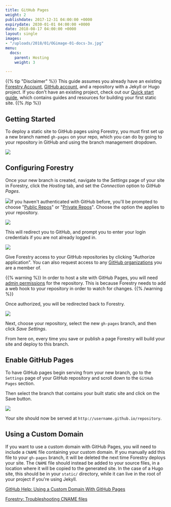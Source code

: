 ```yaml
---
title: GitHub Pages
weight: 2
publishdate: 2017-12-31 04:00:00 +0000
expirydate: 2030-01-01 04:00:00 +0000
date: 2018-08-17 04:00:00 +0000
layout: single
images:
- "/uploads/2018/01/OGimage-01-docs-3x.jpg"
menu:
  docs:
    parent: Hosting
    weight: 3

---
```

{{% tip "Disclaimer" %}}
This guide assumes you already have an existing [Forestry Account](https://app.forestry.io/signup), [GitHub account](https://github.com/signup), and a repository with a Jekyll or Hugo project. If you don't have an existing project, check out our [Quick start guide](/docs/quickstart/), which contains guides and resources for building your first static site.
{{% /tip %}}

## Getting Started

To deploy a static site to GitHub pages using Forestry, you must first set up a new branch named `gh-pages` on your repo, which you can do by going to your repository in GitHub and using the branch management dropdown.

![](/uploads/2018/01/github-gh-pages-settings.png)

## Configuring Forestry

Once your new branch is created, navigate to the _Settings_ page of your site in Forestry, click the _Hosting_ tab, and set the _Connection_ option to _GitHub Pages_.

![](/uploads/2018/01/29.png)If you haven't authenticated with GitHub before, you'll be prompted to choose "[Public Repos](https://help.github.com/articles/making-a-private-repository-public/)" or "[Private Repos](https://help.github.com/articles/making-a-public-repository-private/)". Choose the option the applies to your repository.

![](/uploads/2018/01/1.png)

This will redirect you to GitHub, and prompt you to enter your login credentials if you are not already logged in.

![](/uploads/2018/01/45.png)

Give Forestry access to your GitHub repositories by clicking "Authorize application". You can also request access to any [GitHub organizations](/docs/git-sync/github#importing-from-a-github-organization) you are a member of.

{{% warning %}}
In order to host a site with GitHub Pages, you will need [admin permissions](https://help.github.com/articles/repository-permission-levels-for-an-organization/) for the repository. This is because Forestry needs to add a web hook to your repository in order to watch for changes.
{{% /warning %}}

Once authorized, you will be redirected back to Forestry.

![](/uploads/2018/01/43.png)

Next, choose your repository, select the new `gh-pages` branch, and then click _Save Settings_.

From here on, every time you save or publish a page Forestry will build your site and deploy to this branch.

## Enable GitHub Pages

To have GitHub pages begin serving from your new branch, go to the `Settings` page of your GitHub repository and scroll down to the `GitHub Pages` section.

Then select the branch that contains your built static site and click on the Save button.

![](/uploads/2018/01/41.png)

Your site should now be served at `http://username.github.io/repository`.


## Using a Custom Domain

If you want to use a custom domain with GitHub Pages, you will need to include a `CNAME` file containing your custom domain. If you manually add this file to your `gh-pages` branch, it will be deleted the next time Forestry deploys your site. The `CNAME` file should instead be added to your source files, in a location where it will be copied to the generated site. In the case of a Hugo site, this should be in your `static/` directory, while it can live in the root of your project if you're using Jekyll.

[GitHub Help: Using a Custom Domain With GitHub Pages](https://help.github.com/articles/using-a-custom-domain-with-github-pages/)

[Forestry: Troubleshooting CNAME files](https://forestry.io/docs/troubleshooting/cname/)
